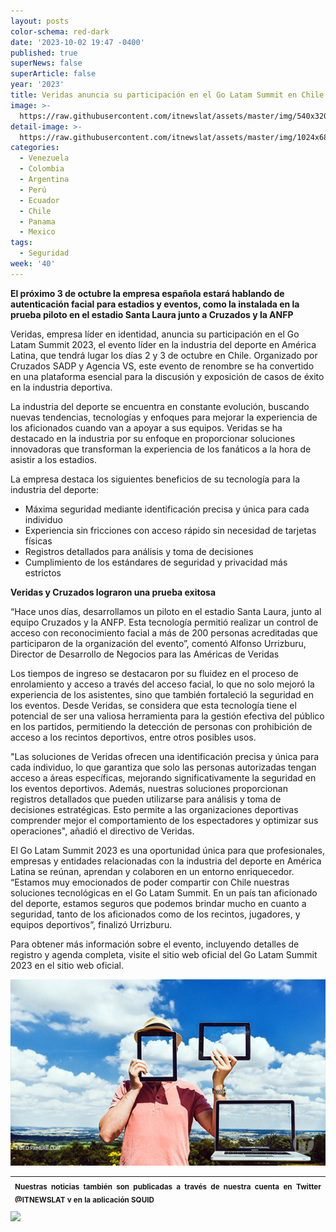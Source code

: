 ```yaml
---
layout: posts
color-schema: red-dark
date: '2023-10-02 19:47 -0400'
published: true
superNews: false
superArticle: false
year: '2023'
title: Veridas anuncia su participación en el Go Latam Summit en Chile
image: >-
  https://raw.githubusercontent.com/itnewslat/assets/master/img/540x320/identidad-p.jpg
detail-image: >-
  https://raw.githubusercontent.com/itnewslat/assets/master/img/1024x680/identidad-g.jpg
categories:
  - Venezuela
  - Colombia
  - Argentina
  - Perú
  - Ecuador
  - Chile
  - Panama
  - Mexico
tags:
  - Seguridad
week: '40'
---
```

**El próximo 3 de octubre la empresa española estará hablando de autenticación facial para estadios y eventos, como la instalada en la prueba piloto en el estadio Santa Laura junto a Cruzados y la ANFP**

Veridas, empresa líder en identidad, anuncia su participación en el Go Latam Summit 2023, el evento líder en la industria del deporte en América Latina, que tendrá lugar los días 2 y 3 de octubre en Chile. Organizado por Cruzados SADP y Agencia VS, este evento de renombre se ha convertido en una plataforma esencial para la discusión y exposición de casos de éxito en la industria deportiva.

La industria del deporte se encuentra en constante evolución, buscando nuevas tendencias, tecnologías y enfoques para mejorar la experiencia de los aficionados cuando van a apoyar a sus equipos. Veridas se ha destacado en la industria por su enfoque en proporcionar soluciones innovadoras que transforman la experiencia de los fanáticos a la hora de asistir a los estadios.

La empresa destaca los siguientes beneficios de su tecnología para la industria del deporte: 

- Máxima seguridad mediante identificación precisa y única para cada individuo 
- Experiencia sin fricciones con acceso rápido sin necesidad de tarjetas físicas
- Registros detallados para análisis y toma de decisiones
- Cumplimiento de los estándares de seguridad y privacidad más estrictos

**Veridas y Cruzados lograron una prueba exitosa**

“Hace unos días, desarrollamos un piloto en el estadio Santa Laura, junto al equipo Cruzados y la ANFP. Esta tecnología permitió realizar un control de acceso con reconocimiento facial a más de 200 personas acreditadas que participaron de la organización del evento”, comentó Alfonso Urrizburu, Director de Desarrollo de Negocios para las Américas de Veridas

Los tiempos de ingreso se destacaron por su fluidez en el proceso de enrolamiento y acceso a través del acceso facial, lo que no solo mejoró la experiencia de los asistentes, sino que también fortaleció la seguridad en los eventos. Desde Veridas, se considera que esta tecnología tiene el potencial de ser una valiosa herramienta para la gestión efectiva del público en los partidos, permitiendo la detección de personas con prohibición de acceso a los recintos deportivos, entre otros posibles usos.

"Las soluciones de Veridas ofrecen una identificación precisa y única para cada individuo, lo que garantiza que solo las personas autorizadas tengan acceso a áreas específicas, mejorando significativamente la seguridad en los eventos deportivos. Además, nuestras soluciones proporcionan registros detallados que pueden utilizarse para análisis y toma de decisiones estratégicas. Esto permite a las organizaciones deportivas comprender mejor el comportamiento de los espectadores y optimizar sus operaciones", añadió el directivo de Veridas.

El Go Latam Summit 2023 es una oportunidad única para que profesionales, empresas y entidades relacionadas con la industria del deporte en América Latina se reúnan, aprendan y colaboren en un entorno enriquecedor. “Estamos muy emocionados de poder compartir con Chile nuestras soluciones tecnológicas en el Go Latam Summit. En un país tan aficionado del deporte, estamos seguros que podemos brindar mucho en cuanto a seguridad, tanto de los aficionados como de los recintos, jugadores, y equipos deportivos”, finalizó Urrizburu.

Para obtener más información sobre el evento, incluyendo detalles de registro y agenda completa, visite el sitio web oficial del Go Latam Summit 2023 en el sitio web oficial.

![](https://raw.githubusercontent.com/itnewslat/assets/master/img/540x320/identidad-p.jpg)

<table style="height: 42px;" width="569">
<tbody>
<tr>
<td style="text-align: justify;"><sub><strong>Nuestras noticias también son publicadas a través de nuestra cuenta en Twitter <a href="https://twitter.com/itnewslat?lang=es">@ITNEWSLAT</a> y en la aplicación <a href="https://squidapp.co/en/">SQUID</a></strong></sub></td>
</tr>
</tbody>
</table>

<img src="https://tracker.metricool.com/c3po.jpg?hash=56f88a41e39ab42c063cc51676587a04"/>